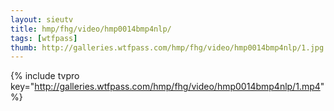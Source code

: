 ```yaml
--- 
layout: sieutv
title: hmp/fhg/video/hmp0014bmp4nlp/
tags: [wtfpass]
thumb: http://galleries.wtfpass.com/hmp/fhg/video/hmp0014bmp4nlp/1.jpg
---
```

{% include tvpro key="http://galleries.wtfpass.com/hmp/fhg/video/hmp0014bmp4nlp/1.mp4" %} 
